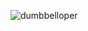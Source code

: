 ![dumbbelloper](https://user-images.githubusercontent.com/92699735/146305834-497b9d51-6e26-4688-8486-555837f4adfa.jpg)
